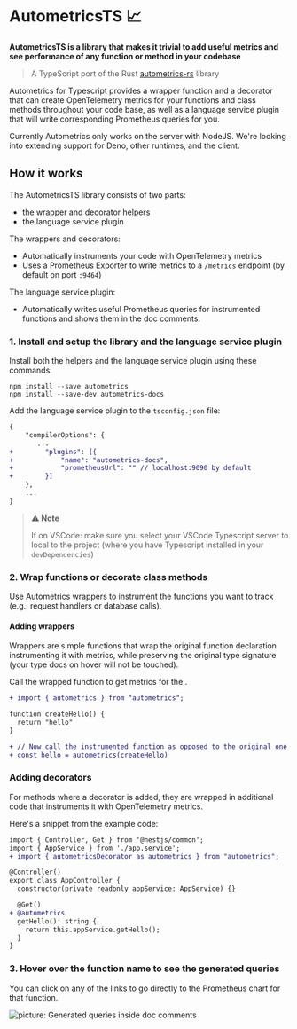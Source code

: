 # AutometricsTS 📈

**AutometricsTS is a library that makes it trivial to add useful metrics and see performance of any function or method in your codebase**

> A TypeScript port of the Rust [autometrics-rs](https://github.com/fiberplane/autometrics-rs) library

Autometrics for Typescript provides a wrapper function and a decorator that can create OpenTelemetry metrics for your functions and class methods throughout your code base, as well as a language service plugin that will write corresponding Prometheus queries for you.

Currently Autometrics only works on the server with NodeJS. We're looking into extending support for Deno, other runtimes, and the client.

## How it works

The AutometricsTS library consists of two parts:
- the wrapper and decorator helpers
- the language service plugin

The wrappers and decorators:
- Automatically instruments your code with OpenTelemetry metrics
- Uses a Prometheus Exporter to write metrics to a `/metrics` endpoint (by default on port `:9464`)

The language service plugin:
- Automatically writes useful Prometheus queries for instrumented functions and shows them in the doc comments.


### 1. Install and setup the library and the language service plugin

Install both the helpers and the language service plugin using these commands:

```shell
npm install --save autometrics
npm install --save-dev autometrics-docs
```

Add the language service plugin to the `tsconfig.json` file:

```diff
{
    "compilerOptions": {
       ...
+        "plugins": [{
+            "name": "autometrics-docs",
+            "prometheusUrl": "" // localhost:9090 by default
+        }]
    },
	...
}
```

> **⚠️ Note** 
> 
> If on VSCode: make sure you select your VSCode Typescript server to local to the project (where you have Typescript installed in your `devDependencies`)

### 2. Wrap functions or decorate class methods

Use Autometrics wrappers to instrument the functions you want to track (e.g.: request handlers or database calls).


#### Adding wrappers

Wrappers are simple functions that wrap the original function declaration instrumenting it with metrics, while preserving the original type signature (your type docs on hover will not be touched).

Call the wrapped function to get metrics for the .

```diff
+ import { autometrics } from "autometrics";

function createHello() {
  return "hello"
}

+ // Now call the instrumented function as opposed to the original one
+ const hello = autometrics(createHello)
```

### Adding decorators

For methods where a decorator is added, they are wrapped in additional code that instruments it with OpenTelemetry metrics.

Here's a snippet from the example code:

```diff
import { Controller, Get } from '@nestjs/common';
import { AppService } from './app.service';
+ import { autometricsDecorator as autometrics } from "autometrics";

@Controller()
export class AppController {
  constructor(private readonly appService: AppService) {}

  @Get()
+ @autometrics
  getHello(): string {
    return this.appService.getHello();
  }
}
```

### 3. Hover over the function name to see the generated queries

You can click on any of the links to go directly to the Prometheus chart for that function.

![picture: Generated queries inside doc comments](assets/hover.png)